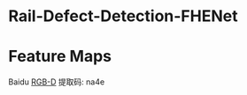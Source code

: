 # Rail-Defect-Detection-FHENet

# Feature Maps 
Baidu [RGB-D](link:https://pan.baidu.com/s/1xcK303N9WScaOHdVFqsHIg?pwd=na4e)  提取码: na4e 
